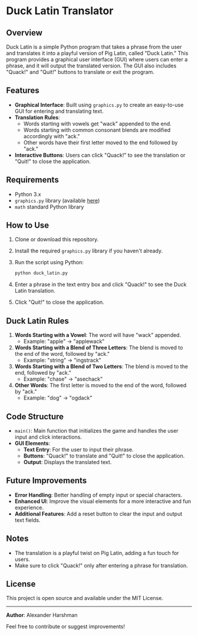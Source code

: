 # Duck Latin Translator

## Overview

Duck Latin is a simple Python program that takes a phrase from the user and translates it into a playful version of Pig Latin, called "Duck Latin." This program provides a graphical user interface (GUI) where users can enter a phrase, and it will output the translated version. The GUI also includes "Quack!" and "Quit!" buttons to translate or exit the program.

## Features

- **Graphical Interface**: Built using `graphics.py` to create an easy-to-use GUI for entering and translating text.
- **Translation Rules**:
  - Words starting with vowels get "wack" appended to the end.
  - Words starting with common consonant blends are modified accordingly with "ack."
  - Other words have their first letter moved to the end followed by "ack."
- **Interactive Buttons**: Users can click "Quack!" to see the translation or "Quit!" to close the application.

## Requirements

- Python 3.x
- `graphics.py` library (available [here](http://mcsp.wartburg.edu/zelle/python/graphics.py))
- `math` standard Python library

## How to Use

1. Clone or download this repository.
2. Install the required `graphics.py` library if you haven't already.
3. Run the script using Python:

    ```sh
    python duck_latin.py
    ```

4. Enter a phrase in the text entry box and click "Quack!" to see the Duck Latin translation.
5. Click "Quit!" to close the application.

## Duck Latin Rules

1. **Words Starting with a Vowel**: The word will have "wack" appended.
    - Example: "apple" → "applewack"
2. **Words Starting with a Blend of Three Letters**: The blend is moved to the end of the word, followed by "ack."
    - Example: "string" → "ingstrack"
3. **Words Starting with a Blend of Two Letters**: The blend is moved to the end, followed by "ack."
    - Example: "chase" → "asechack"
4. **Other Words**: The first letter is moved to the end of the word, followed by "ack."
    - Example: "dog" → "ogdack"

## Code Structure

- `main()`: Main function that initializes the game and handles the user input and click interactions.
- **GUI Elements**:
  - **Text Entry**: For the user to input their phrase.
  - **Buttons**: "Quack!" to translate and "Quit!" to close the application.
  - **Output**: Displays the translated text.

## Future Improvements

- **Error Handling**: Better handling of empty input or special characters.
- **Enhanced UI**: Improve the visual elements for a more interactive and fun experience.
- **Additional Features**: Add a reset button to clear the input and output text fields.

## Notes

- The translation is a playful twist on Pig Latin, adding a fun touch for users.
- Make sure to click "Quack!" only after entering a phrase for translation.

## License

This project is open source and available under the MIT License.

---

**Author**: Alexander Harshman

Feel free to contribute or suggest improvements!
